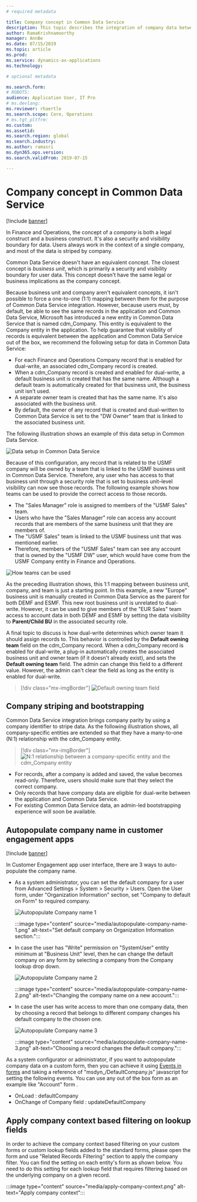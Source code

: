 ```yaml
---
# required metadata

title: Company concept in Common Data Service
description: This topic describes the integration of company data between Finance and Operations and Common Data Service.
author: RamaKrishnamoorthy 
manager: AnnBe
ms.date: 07/15/2019
ms.topic: article
ms.prod: 
ms.service: dynamics-ax-applications
ms.technology: 

# optional metadata

ms.search.form: 
# ROBOTS: 
audience: Application User, IT Pro
# ms.devlang: 
ms.reviewer: rhaertle
ms.search.scope: Core, Operations
# ms.tgt_pltfrm: 
ms.custom: 
ms.assetid: 
ms.search.region: global
ms.search.industry: 
ms.author: ramasri
ms.dyn365.ops.version: 
ms.search.validFrom: 2019-07-15

---
```


# Company concept in Common Data Service

[!include [banner](../../includes/banner.md)]


In Finance and Operations, the concept of a *company* is both a legal construct and a business construct. It's also a security and visibility boundary for data. Users always work in the context of a single company, and most of the data is striped by company.

Common Data Service doesn't have an equivalent concept. The closest concept is *business unit*, which is primarily a security and visibility boundary for user data. This concept doesn't have the same legal or business implications as the company concept.

Because business unit and company aren't equivalent concepts, it isn't possible to force a one-to-one (1:1) mapping between them for the purpose of Common Data Service integration. However, because users must, by default, be able to see the same records in the application and Common Data Service, Microsoft has introduced a new entity in Common Data Service that is named cdm\_Company. This entity is equivalent to the Company entity in the application. To help guarantee that visibility of records is equivalent between the application and Common Data Service out of the box, we recommend the following setup for data in Common Data Service:

+ For each Finance and Operations Company record that is enabled for dual-write, an associated cdm\_Company record is created.
+ When a cdm\_Company record is created and enabled for dual-write, a default business unit is created that has the same name. Although a default team is automatically created for that business unit, the business unit isn't used.
+ A separate owner team is created that has the same name. It's also associated with the business unit.
+ By default, the owner of any record that is created and dual-written to Common Data Service is set to the "DW Owner" team that is linked to the associated business unit.

The following illustration shows an example of this data setup in Common Data Service.

![Data setup in Common Data Service](media/dual-write-company-1.png)

Because of this configuration, any record that is related to the USMF company will be owned by a team that is linked to the USMF business unit in Common Data Service. Therefore, any user who has access to that business unit through a security role that is set to business unit–level visibility can now see those records. The following example shows how teams can be used to provide the correct access to those records.

+ The "Sales Manager" role is assigned to members of the "USMF Sales" team.
+ Users who have the "Sales Manager" role can access any account records that are members of the same business unit that they are members of.
+ The "USMF Sales" team is linked to the USMF business unit that was mentioned earlier.
+ Therefore, members of the "USMF Sales" team can see any account that is owned by the "USMF DW" user, which would have come from the USMF Company entity in Finance and Operations.

![How teams can be used](media/dual-write-company-2.png)

As the preceding illustration shows, this 1:1 mapping between business unit, company, and team is just a starting point. In this example, a new "Europe" business unit is manually created in Common Data Service as the parent for both DEMF and ESMF. This new root business unit is unrelated to dual-write. However, it can be used to give members of the "EUR Sales" team access to account data in both DEMF and ESMF by setting the data visibility to **Parent/Child BU** in the associated security role.

A final topic to discuss is how dual-write determines which owner team it should assign records to. This behavior is controlled by the **Default owning team** field on the cdm\_Company record. When a cdm\_Company record is enabled for dual-write, a plug-in automatically creates the associated business unit and owner team (if it doesn't already exist), and sets the **Default owning team** field. The admin can change this field to a different value. However, the admin can't clear the field as long as the entity is enabled for dual-write.

> [!div class="mx-imgBorder"]
![Default owning team field](media/dual-write-default-owning-team.jpg)

## Company striping and bootstrapping

Common Data Service integration brings company parity by using a company identifier to stripe data. As the following illustration shows, all company-specific entities are extended so that they have a many-to-one (N:1) relationship with the cdm\_Company entity.

> [!div class="mx-imgBorder"]
![N:1 relationship between a company-specific entity and the cdm_Company entity](media/dual-write-bootstrapping.png)

+ For records, after a company is added and saved, the value becomes read-only. Therefore, users should make sure that they select the correct company.
+ Only records that have company data are eligible for dual-write between the application and Common Data Service.
+ For existing Common Data Service data, an admin-led bootstrapping experience will soon be available.


## Autopopulate company name in customer engagement apps

[!include [banner](../../includes/banner.md)]

In Customer Engagement app user interface, there are 3 ways to auto-populate the company name.
+ As a system administrator, you can set the default company for a user from  Advanced Settings > System > Security > Users. Open the User form, under "Organization Information" section, set "Company to default on Form" to required company.

    ![Autopopulate Company name 1](media/autopopulate-company-name-1.png)
    
    :::image type="content" source="media/autopopulate-company-name-1.png" alt-text="Set default company on Organization Information section.":::

+ In case the user has "Write" permission on "SystemUser" entity minimum at "Business Unit" level, then he can change the default company on any form by selecting a company from the Company lookup drop down.

    ![Autopopulate Company name 2](media/autopopulate-company-name-2.png)
    
    :::image type="content" source="media/autopopulate-company-name-2.png" alt-text="Changing the company name on a new account.":::

+ In case the user has write access to more than one company data, then by choosing a record that belongs to different company changes his default company to the chosen one.

    ![Autopopulate Company name 3](media/autopopulate-company-name-3.png)

    :::image type="content" source="media/autopopulate-company-name-3.png" alt-text="Choosing a record changes the default company.":::

As a system configurator or administrator, if you want to autopopulate company data on a custom form, then you can achieve it using [Events in forms](https://docs.microsoft.com/en-us/powerapps/developer/model-driven-apps/clientapi/events-forms-grids) and taking a reference of "msdyn_/DefaultCompany.js" javascript for setting the following events. You can use any out of the box form as an example like "Account" form .

+ OnLoad : defaultCompany
+ OnChange of Company field : updateDefaultCompany

## Apply company context based filtering on lookup fields

In order to achieve the company context based filtering on your custom forms or custom lookup fields added to the standard forms, please open the form and use "Related Records Filtering" section to apply the company filter. You can find the setting on each entity's form as shown below. You need to do this setting for each lookup field that requires filtering based on the underlying company on a given record.

:::image type="content" source="media/apply-company-context.png" alt-text="Apply company context":::

